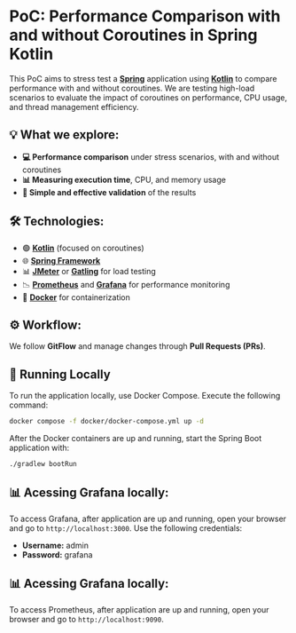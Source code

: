 # PoC: Performance Comparison with and without Coroutines in Spring Kotlin

This PoC aims to stress test a **[Spring](https://spring.io/)** application using **[Kotlin](https://kotlinlang.org/)** to compare performance with and without coroutines. We are testing high-load scenarios to evaluate the impact of coroutines on performance, CPU usage, and thread management efficiency.

## 💡 What we explore:

- **💻 Performance comparison** under stress scenarios, with and without coroutines
- **📊 Measuring execution time**, CPU, and memory usage
- **🔧 Simple and effective validation** of the results

## 🛠️ Technologies:

- 🟢 **[Kotlin](https://kotlinlang.org/)** (focused on coroutines)
- 🌐 **[Spring Framework](https://spring.io/)**
- 📊 **[JMeter](https://jmeter.apache.org/)** or **[Gatling](https://gatling.io/)** for load testing
- 📉 **[Prometheus](https://prometheus.io/)** and **[Grafana](https://grafana.com/)** for performance monitoring
- 🐳 **[Docker](https://www.docker.com/)** for containerization

## ⚙️ Workflow:

We follow **GitFlow** and manage changes through **Pull Requests (PRs)**.

## 🚀 Running Locally

To run the application locally, use Docker Compose. Execute the following command:

```sh
docker compose -f docker/docker-compose.yml up -d
```

After the Docker containers are up and running, start the Spring Boot application with:
```sh
./gradlew bootRun
```

## 📊 Acessing Grafana locally:

To access Grafana, after application are up and running, open your browser and go to `http://localhost:3000`. 
Use the following credentials:
- **Username:** admin
- **Password:** grafana

## 📊 Acessing Grafana locally:

To access Prometheus, after application are up and running, open your browser and go to `http://localhost:9090`.
